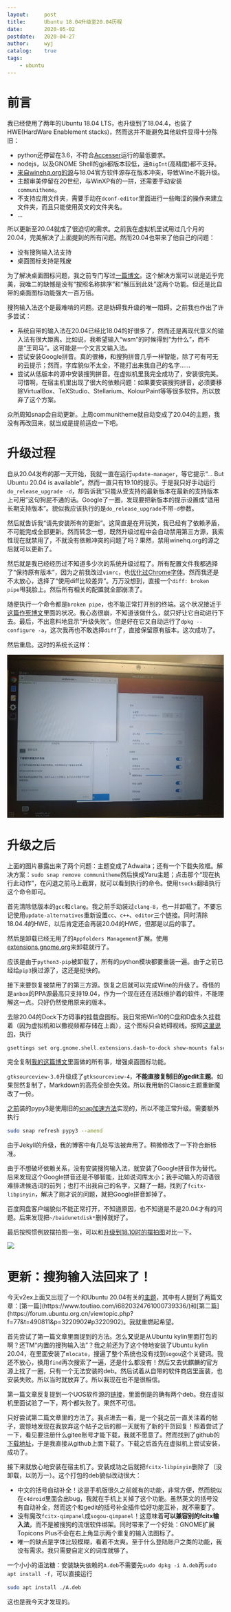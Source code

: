 ```yaml
---
layout:		post
title:		Ubuntu 18.04升级至20.04历程
date:		2020-05-02
postdate:	2020-04-27
author:		wyj
catalog:	true
tags:
    - ubuntu
---
```


# 前言

我已经使用了两年的Ubuntu 18.04 LTS，也升级到了18.04.4，也装了HWE(HardWare Enablement stacks)，然而这并不能避免其他软件显得十分陈旧：

- python还停留在3.6，不符合[Accesser](https://github.com/URenko/Accesser)运行的最低要求。
- nodejs，以及GNOME Shell的gjs都版本较低，连`BigInt`(高精度)都不支持。
- [来自winehq.org的源](https://dl.winehq.org/wine-builds/ubuntu/)与18.04官方软件源存在版本冲突，导致Wine不能升级。
- 主题审美停留在20世纪，与WinXP有的一拼，还需要手动安装`communitheme`。
- 不支持应用文件夹，需要手动在`dconf-editor`里面进行一些晦涩的操作来建立文件夹，而且只能使用英文的文件夹名。
- $\dots$

所以更新至20.04就成了很迫切的需求。之前我在虚拟机里试用过几个月的20.04，完美解决了上面提到的所有问题。然而20.04也带来了他自己的问题：

- 没有搜狗输入法支持
- 桌面图标支持是残废

为了解决桌面图标问题，我之前专门写过[一篇博文](https://2o181o28.github.io/2019/12/15/Ubuntu%E6%A1%8C%E9%9D%A2%E5%9B%BE%E6%A0%87/)。这个解决方案可以说是近乎完美，我唯二的缺憾是没有“按照名称排序”和“解压到此处”这两个功能。但还是比自带的桌面图标功能强大一百万倍。

搜狗输入法这个是最难啃的问题。这是妨碍我升级的唯一阻碍。之前我也作出了许多尝试：

- 系统自带的输入法在20.04已经比18.04的好很多了，然而还是离现代意义的输入法有很大距离。比如说，我希望输入“wsm”的时候得到“为什么”，而不是“王司马”。这可能是一个文言文输入法。
- 尝试安装Google拼音。真的很棒，和搜狗拼音几乎一样智能，除了可有可无的云提示；然而，字库貌似不太全，不能打出来我自己的名字……
- 尝试从低版本的源中安装搜狗拼音。在虚拟机里我完全成功了，安装很完美。可惜啊，在宿主机里出现了很大的依赖问题：如果要安装搜狗拼音，必须要移除VirtualBox、TeXStudio、Stellarium、KolourPaint等等很多软件。所以放弃了这个方案。

众所周知snap会自动更新。上周communitheme就自动变成了20.04的主题，我没有再改回来，就当成是提前适应一下吧。

# 升级过程

自从20.04发布的那一天开始，我就一直在运行`update-manager`，等它提示“... But Ubuntu 20.04 is available”。然而一直只有19.10的提示。于是我只好手动运行`do_release_upgrade -d`，却告诉我“只能从受支持的最新版本在最新的支持版本上可用”这句狗屁不通的话。Google了一圈，发现要把新版本的提示设置成“适用长期支持版本”。貌似我应该执行的是`do_release_upgrade`不带`-d`参数。

然后就告诉我“请先安装所有的更新”。这简直是在开玩笑，我已经有了依赖矛盾，不可能完成全部更新。然而转念一想，既然升级过程中会自动禁用第三方源，我索性现在就禁用了，不就没有依赖冲突的问题了吗？果然，禁用winehq.org的源之后就可以更新了。

然后就是我已经经历过不知道多少次的系统升级过程了。所有配置文件我都选择了“保持原有版本”，因为之前我改过`vimrc`，也[优化过Chrome字体](https://www.luogu.com.cn/blog/ljf-cnyali/linux-zi-ti-xuan-ran-di-xiu-fu-yu-gai-shan)。然而我还是不太放心，选择了“使用diff比较差异”。万万没想到，直接一个`diff: broken pipe`甩我脸上。然后所有相关的配置就全部崩溃了。

随便执行一个命令都是`broken pipe`，也不能正常打开别的终端。这个状况接近于[这篇作死博文](https://2o181o28.github.io/2019/04/29/linux%E8%8A%B1%E5%BC%8F%E4%BD%9C%E6%AD%BB/)里面的状况。我心态很崩，不知道该做什么，就只好让它自动进行下去。最后，不出意料地显示“升级失败”。但是好在它又自动运行了`dpkg --configure -a`，这次我再也不敢选择`diff`了，直接保留原有版本。这次成功了。

然后重启。这时的系统长这样：

![](/img/20200427/1.jpg)

# 升级之后

上面的图片暴露出来了两个问题：主题变成了Adwaita；还有一个下载失败框。解决方案：`sudo snap remove communitheme`然后换成Yaru主题；点击那个“现在执行此动作”，在闪退之前马上截屏，就可以看到执行的命令。使用`tsocks`翻墙执行这个命令即可。

首先清除低版本的`gcc`和`clang`。我之前手动装过`clang-8`，也一并卸载了。不要忘记使用`update-alternatives`重新设置`cc`、`c++`、`editor`三个链接。同时清除18.04.4的HWE，以后肯定还会再装20.04的HWE，但那是以后的事了。

然后是卸载已经无用了的`Appfolders Management`扩展。使用[extensions.gnome.org](https://extensions.gnome.org)来卸载就行了。

应该是由于`python3-pip`被卸载了，所有的python模块都要重装一遍。由于之前已经给`pip3`换过源了，这还是挺快的。

接下来要恢复被禁用了的第三方源。恢复之后就可以完成Wine的升级了。奇怪的是`anbox`的PPA源最高只支持19.04，作为一个现在还在活跃维护着的软件，不能理解这一点。只好仍然使用原来的版本。

去除20.04的Dock下方碍事的挂载盘图标。我日常把Win10的C盘和D盘永久挂载着（因为虚拟机和以撒视频都存储在上面），这个图标只会妨碍视线。按照[这里说的](https://www.omgubuntu.co.uk/2019/11/hide-mounted-drives-ubuntu-dock)，执行
```sh
gsettings set org.gnome.shell.extensions.dash-to-dock show-mounts false
```

完全复制[我的这篇博文](https://2o181o28.github.io/2019/12/15/Ubuntu%E6%A1%8C%E9%9D%A2%E5%9B%BE%E6%A0%87/)里面做的所有事，增强桌面图标功能。

`gtksourceview-3.0`升级成了`gtksourceview-4`，**不能直接复制旧的gedit主题**。如果贸然复制了，Markdown的高亮全部会失效。所以我用新的Classic主题重新魔改了一份。

[之前](https://2o181o28.github.io/2019/05/16/APIOTHUSC219%E6%B8%B8%E8%AE%B0/#daysnext-2)装的pypy3是使用旧的[snap加速方法](https://2o181o28.github.io/2019/04/19/snap%E5%8A%A0%E9%80%9F%E6%96%B9%E6%B3%95/)实现的，所以不能正常升级。需要额外执行
```sh
sudo snap refresh pypy3 --amend 
```

由于Jekyll的升级，我的博客中有几处写法被弃用了。稍微修改了一下符合新标准。

由于不想破坏依赖关系，没有安装搜狗输入法，就安装了Google拼音作为替代。后来发现这个Google拼音还是不够智能，比如说词库太小；我手动输入的词语很难排进候选词的前列；也打不出我自己的名字，又翻了一翻，找到了`fcitx-libpinyin`，解决了刚才说的问题，就把Google拼音卸掉了。

百度网盘客户端貌似不能正常打开，不知道原因，也不知道是不是20.04才有的问题。后来发现把`~/baidunetdisk*`删掉就好了。

最后按照惯例放摆拍图一张，可以和[升级到18.10时的摆拍图](https://2o181o28.github.io/2018/12/22/Ubuntu18.10%E8%AF%95%E7%94%A8/)对比一下。

![](https://i.loli.net/2020/04/27/tVQ72p31Ag6XGnE.png)

# 更新：搜狗输入法回来了！

今天v2ex上面又出现了一个和Ubuntu 20.04有关的[主题](https://www.v2ex.com/t/667887#;)，其中有人提到了两篇文章：[第一篇](https://www.toutiao.com/i6820324761000739336/)和[第二篇](https://forum.ubuntu.org.cn/viewtopic.php?f=77&t=490811&p=3220902#p3220902)。我就重燃起希望。

首先尝试了第一篇文章里面提到的方法。怎么**又**说是从Ubuntu kylin里面打包的啊？还TM“内置的搜狗输入法”？我之前还为了这个特地安装了Ubuntu kylin 20.04，在里面安装了`mlocate`，搜遍了整个系统也没有找到`sogou`这个关键词。我还不放心，换用`find`再次搜索了一遍，还是什么都没有！然后又去优麒麟的官方源上找了一圈，只有一个无法安装的deb。然后试着从自带的软件商店里面装，也安装失败。所以当时就放弃了。所以我现在也不是很相信。

第一篇文章反复提到一个UOS软件源的[链接](http://uos-packages.deepin.com/uos/pool/non-free/s/sogouimebs/)，里面倒是的确有两个deb。我在虚拟机里面试验了一下，两个都失败了。果然不可信。

只好尝试第二篇文章里的方法了。我点进去一看，是一个我之前一直关注着的帖子，震惊地发现在我放弃这个帖子之后的那一天就有了新的干货回复！照着尝试了一下，看见要注册什么gitee账号才能下载，我就不愿意了。然而找到了github的[下载地址](https://github.com/laomocode/fcitx-sogouimebs/releases/download/v2.0.0.38-debian/sogouimebs.deb)，于是我直接从github上面下载了。下载之后首先在虚拟机上尝试安装，成功了。

接下来就放心地安装在宿主机了。安装成功之后就把`fcitx-libpinyin`删除了（没卸载，以防万一）。这个打包的deb貌似改动很大：

- 中文的括号自动补全！这是手机版很久之前就有的功能，非常方便，然而貌似在`c4droid`里面会出bug，我就在手机上关掉了这个功能。虽然英文的括号没有自动补全，然而这个和gedit的括号补全插件恰好功能互补，就不需要了。
- 没有魔改`fcitx-qimpanel`成`sogou-qimpanel`！这意味着**可以兼容别的fcitx输入法**，而不是被搜狗的流氓软件绑架。同时带来了一个好处：GNOME扩展Topicons Plus不会在右上角显示两个重复的输入法图标了。
- 唯一的缺点是字体比较模糊，看着不太爽。至于什么登陆账户之类的功能，我没有需求。我只需要自定义的词库就够了。

一个小小的语法糖：安装缺失依赖的`A.deb`不需要先`sudo dpkg -i A.deb`再`sudo apt install -f`，可以直接运行
```sh
sudo apt install ./A.deb
```
这也是我今天才发现的。
